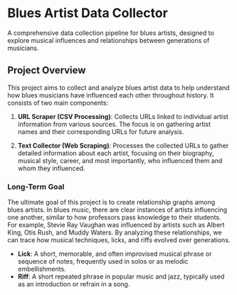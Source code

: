# Blues Artist Data Collector

A comprehensive data collection pipeline for blues artists, designed to explore musical influences and relationships between generations of musicians.

## Project Overview

This project aims to collect and analyze blues artist data to help understand how blues musicians have influenced each other throughout history. It consists of two main components:

1. **URL Scraper (CSV Processing)**: Collects URLs linked to individual artist information from various sources. The focus is on gathering artist names and their corresponding URLs for future analysis.

2. **Text Collector (Web Scraping)**: Processes the collected URLs to gather detailed information about each artist, focusing on their biography, musical style, career, and most importantly, who influenced them and whom they influenced.

### Long-Term Goal

The ultimate goal of this project is to create relationship graphs among blues artists. In blues music, there are clear instances of artists influencing one another, similar to how professors pass knowledge to their students. For example, Stevie Ray Vaughan was influenced by artists such as Albert King, Otis Rush, and Muddy Waters. By analyzing these relationships, we can trace how musical techniques, licks, and riffs evolved over generations.

- **Lick**: A short, memorable, and often improvised musical phrase or sequence of notes, frequently used in solos or as melodic embellishments.
- **Riff**: A short repeated phrase in popular music and jazz, typically used as an introduction or refrain in a song.